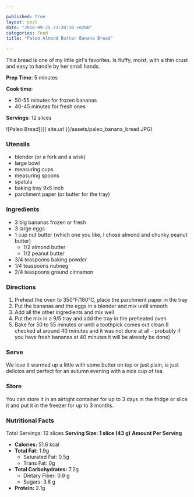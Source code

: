 ```yaml
---

published: true
layout: post
date: "2018-09-25 23:30:10 +0200"
categories: Food
title: "Paleo Almond Butter Banana Bread"

---
```


This bread is one of my little girl's favorites. Is fluffy, moist, with a thin crust and easy to handle by her small hands.

**Prep Time**: 5 minutes

**Cook time**:
- 50-55 minutes for frozen bananas
- 40-45 minutes for fresh ones

**Servings**: 12 slices

![Paleo Bread]({{ site.url }}/assets/paleo_banana_bread.JPG)

### Utensils
- blender (or a fork and a wisk)
- large bowl 
- measuring cups
- measuring spoons
- spatula
- baking tray 9x5 inch
- parchment paper (or butter for the tray)

### Ingredients
- 3 big bananas frozen or fresh
- 3 large eggs
- 1 cup nut butter (which one you like, I chose almond and chunky peanut butter)
  - 1/2 almond butter 
  - 1/2 peanut butter
- 3/4 teaspoons baking powder
- 1/4 teaspoons nutmeg
- 2/4 teaspoons ground cinnamon

### Directions
1. Preheat the oven to 350°F/180°C, place the parchment paper in the tray
2. Put the bananas and the eggs in a blender and mix until smooth
3. Add all the other ingredients and mix well
4. Put the mix in a 9/5 tray and add the tray in the preheated oven
5. Bake for 50 to 55 minutes or until a toothpick comes out clean (I checked at around 40 minutes and it was not done at all - probably if you have fresh bananas at 40 minutes it will be already be done)

### Serve
We love it warmed up a little with some butter on top or just plain, is just delicios and perfect for an autumn evening with a nice cup of tea.

### Store
You can store it in an airtight container for up to 3 days in the fridge or slice it and put it in the freezer for up to 3 months. 

<object data="https://cronometer.com/facts.html?food=5237593&measure=13321139&labelType=AMERICAN" width="320" height="540" type="text/html">

### Nutritional Facts
Total Servings: 12 slices
 **Serving Size: 1 slice (43 g)**
 **Amount Per Serving**
 - **Calories:** 51.6 kcal
- **Total Fat:** 1.9g
  - Saturated Fat: 0.5g
  - Trans Fat: 0g
- **Total Carbohydrates:** 7.2g
  - Dietary Fiber: 0.9 g
  - Sugars: 3.8 g
- **Protein:** 2.1g

</object>


